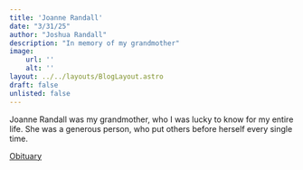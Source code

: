 ```yaml
---
title: 'Joanne Randall'
date: "3/31/25"
author: "Joshua Randall"
description: "In memory of my grandmother"
image:
    url: ''
    alt: ''
layout: ../../layouts/BlogLayout.astro
draft: false
unlisted: false
---
```

Joanne Randall was my grandmother, who I was lucky to know for my entire life. She was a generous person, who put others before herself every single time. 



<a class=button href="https://www.mitchellfuneral.com/obituaries/joanne-randall">Obituary</a>